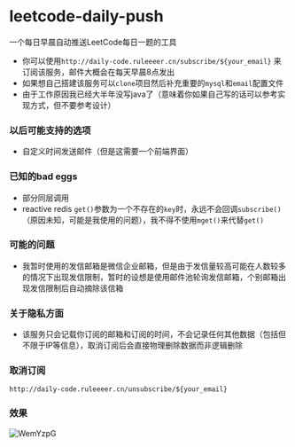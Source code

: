 # leetcode-daily-push
一个每日早晨自动推送LeetCode每日一题的工具
+ 你可以使用`http://daily-code.ruleeeer.cn/subscribe/${your_email}` 来订阅该服务，邮件大概会在每天早晨8点发出
+ 如果想自己搭建该服务可以`clone`项目然后补充重要的`mysql`和`email`配置文件
+ 由于工作原因我已经大半年没写java了（意味着你如果自己写的话可以参考实现方式，但不要参考设计）

### 以后可能支持的选项
+ 自定义时间发送邮件（但是这需要一个前端界面）

### 已知的bad eggs
+ 部分同层调用
+ reactive redis `get()`参数为一个不存在的`key`时，永远不会回调`subscribe()`（原因未知，可能是我使用的问题），我不得不使用`mget()`来代替`get()`

### 可能的问题
+ 我暂时使用的发信邮箱是微信企业邮箱，但是由于发信量较高可能在人数较多的情况下出现发信限制，暂时的设想是使用邮件池轮询发信邮箱，个别邮箱出现发信限制后自动摘除该信箱


### 关于隐私方面
+ 该服务只会记载你订阅的邮箱和订阅的时间，不会记录任何其他数据（包括但不限于IP等信息），取消订阅后会直接物理删除数据而非逻辑删除

### 取消订阅
`http://daily-code.ruleeeer.cn/unsubscribe/${your_email}`

### 效果
![WemYzpG](https://user-images.githubusercontent.com/70385062/136496495-ec8025e1-dad1-4a23-b4f6-503dfa3cb84f.png)
